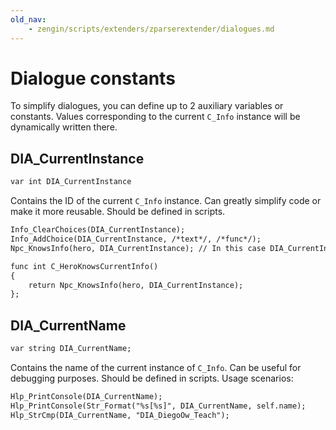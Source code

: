 ```yaml
---
old_nav:
    - zengin/scripts/extenders/zparserextender/dialogues.md
---
```

# Dialogue constants
To simplify dialogues, you can define up to 2 auxiliary variables or constants. Values corresponding to the current `C_Info` instance will be dynamically written there.

## DIA_CurrentInstance
```dae
var int DIA_CurrentInstance
```
Contains the ID of the current `C_Info` instance. Can greatly simplify code or make it more reusable. Should be defined in scripts.  

```dae title="Example usage"
Info_ClearChoices(DIA_CurrentInstance);
Info_AddChoice(DIA_CurrentInstance, /*text*/, /*func*/);
Npc_KnowsInfo(hero, DIA_CurrentInstance); // In this case DIA_CurrentInstance contains the last C_Info instance??
```

```dae title="Create a wrapper function based on this variable"
func int C_HeroKnowsCurrentInfo()
{
    return Npc_KnowsInfo(hero, DIA_CurrentInstance);
};
```

## DIA_CurrentName
```dae
var string DIA_CurrentName;
```
Contains the name of the current instance of `C_Info`. Can be useful for debugging purposes. Should be defined in scripts. Usage scenarios:
```dae
Hlp_PrintConsole(DIA_CurrentName);
Hlp_PrintConsole(Str_Format("%s[%s]", DIA_CurrentName, self.name);
Hlp_StrCmp(DIA_CurrentName, "DIA_DiegoOw_Teach");
```
